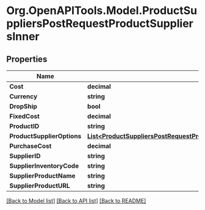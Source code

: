 # Org.OpenAPITools.Model.ProductSuppliersPostRequestProductSuppliersInner

## Properties

Name | Type | Description | Notes
------------ | ------------- | ------------- | -------------
**Cost** | **decimal** |  | [optional] 
**Currency** | **string** |  | [optional] 
**DropShip** | **bool** |  | [optional] 
**FixedCost** | **decimal** |  | [optional] 
**ProductID** | **string** |  | [optional] 
**ProductSupplierOptions** | [**List&lt;ProductSuppliersPostRequestProductSuppliersInnerProductSupplierOptionsInner&gt;**](ProductSuppliersPostRequestProductSuppliersInnerProductSupplierOptionsInner.md) |  | [optional] 
**PurchaseCost** | **decimal** |  | [optional] 
**SupplierID** | **string** |  | [optional] 
**SupplierInventoryCode** | **string** |  | [optional] 
**SupplierProductName** | **string** |  | [optional] 
**SupplierProductURL** | **string** |  | [optional] 

[[Back to Model list]](../README.md#documentation-for-models) [[Back to API list]](../README.md#documentation-for-api-endpoints) [[Back to README]](../README.md)

